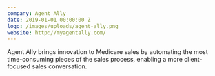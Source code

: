 ```yaml
---
company: Agent Ally
date: 2019-01-01 00:00:00 Z
logo: /images/uploads/agent-ally.png
website: http://myagentally.com/
---
```

Agent Ally brings innovation to Medicare sales by automating the most time-consuming pieces of the sales process, enabling a more client-focused sales conversation.